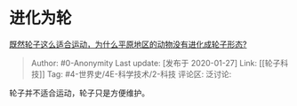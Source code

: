 # 进化为轮
[既然轮子这么适合运动，为什么平原地区的动物没有进化成轮子形态?](https://www.zhihu.com/question/349778101/answer/986352272)

> Author: #0-Anonymity
> Last update: [发布于 2020-01-27]
> Link: [[轮子科技]]
> Tag: #4-世界史/4E-科学技术/2-科技
> 评论区:
> 泛讨论:

轮子并不适合运动，轮子只是方便维护。
